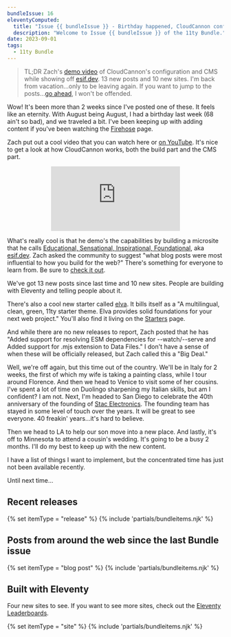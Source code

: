 ```yaml
---
bundleIssue: 16
eleventyComputed:
  title: "Issue {{ bundleIssue }} - Birthday happened, CloudCannon config & CMS, esif.dev, 13 new posts, 10 new sites, a new starter, and more vacation"
  description: "Welcome to Issue {{ bundleIssue }} of the 11ty Bundle."
date: 2023-09-01
tags:
  - 11ty Bundle
---
```


> TL;DR Zach's [demo video](https://www.youtube.com/watch?v=yXcxvBJuULU) of CloudCannon's configuration and CMS while showing off [esif.dev](https://esif.dev/). 13 new posts and 10 new sites. I'm back from vacation...only to be leaving again. If you want to jump to the posts...[go ahead](#newposts), I won't be offended.

Wow! It's been more than 2 weeks since I've posted one of these. It feels like an eternity. With August being August, I had a birthday last week (68 ain't so bad), and we traveled a bit. I've been keeping up with adding content if you've been watching the [Firehose](/firehose/) page.

Zach put out a cool video that you can watch here or [on YouTube](https://www.youtube.com/watch?v=yXcxvBJuULU). It's nice to get a look at how CloudCannon works, both the build part and the CMS part.

<div class="iframe-wrapper">
<iframe style="display:block; margin:0 auto 1em auto;" src="https://www.youtube.com/embed/yXcxvBJuULU?si=7Do5I9l4vwA0OL-f" title="YouTube video player" frameborder="0" allow="accelerometer; autoplay; clipboard-write; encrypted-media; gyroscope; picture-in-picture; web-share" allowfullscreen></iframe>
</div>

What's really cool is that he demo's the capabilities by building a microsite that he calls [Educational, Sensational, Inspirational, Foundational](https://esif.dev/), aka [esif.dev](https://esif.dev/). Zach asked the community to suggest "what blog posts were most influential to how you build for the web?" There's something for everyone to learn from. Be sure to [check it out](https://esif.dev/).

We've got 13 new posts since last time and 10 new sites. People are building with Eleventy and telling people about it.

There's also a cool new starter called [elva](https://github.com/scottsweb/elva). It bills itself as a "A multilingual, clean, green, 11ty starter theme. Elva provides solid foundations for your next web project." You'll also find it living on the [Starters](/starters/) page.

And while there are no new releases to report, Zach posted that he has "Added support for resolving ESM dependencies for --watch/--serve and Added support for .mjs extension to Data Files." I don't have a sense of when these will be officially released, but Zach called this a "Big Deal."

Well, we're off again, but this time out of the country. We'll be in Italy for 2 weeks, the first of which my wife is taking a painting class, while I tour around Florence. And then we head to Venice to visit some of her cousins. I've spent a lot of time on Duolingo sharpening my Italian skills, but am I confident? I am not. Next, I'm headed to San Diego to celebrate the 40th anniversary of the founding of [Stac Electronics](https://en.wikipedia.org/wiki/Stac_Electronics). The founding team has stayed in some level of touch over the years. It will be great to see everyone. 40 freakin' years...it's hard to believe.

Then we head to LA to help our son move into a new place. And lastly, it's off to Minnesota to attend a cousin's wedding. It's going to be a busy 2 months. I'll do my best to keep up with the new content.

I have a list of things I want to implement, but the concentrated time has just not been available recently.

Until next time...

<div id="releases"></div>

## Recent releases

{% set itemType = "release" %}
{% include 'partials/bundleitems.njk' %}

<div id="newposts"></div>

## Posts from around the web since the last Bundle issue

{% set itemType = "blog post" %}
{% include 'partials/bundleitems.njk' %}

<div id="sites"></div>

## Built with Eleventy

Four new sites to see. If you want to see more sites, check out the [Eleventy Leaderboards](https://www.11ty.dev/speedlify/).

{% set itemType = "site" %}
{% include 'partials/bundleitems.njk' %}
